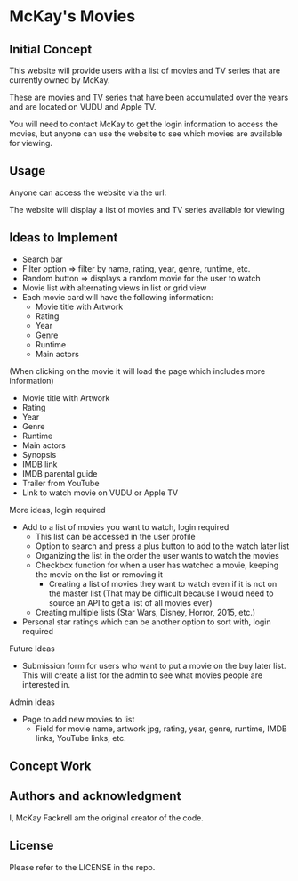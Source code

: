 # McKay's Movies
## Initial Concept
This website will provide users with a list of movies and TV series that are currently owned by McKay. 

These are movies and TV series that have been accumulated over the years and are located on VUDU and Apple TV. 

You will need to contact McKay to get the login information to access the movies, but anyone can use the website to see which movies are available for viewing.

## Usage
Anyone can access the website via the url: 

The website will display a list of movies and TV series available for viewing
## Ideas to Implement
- Search bar
- Filter option => filter by name, rating, year, genre, runtime, etc.
- Random button => displays a random movie for the user to watch
- Movie list with alternating views in list or grid view
- Each movie card will have the following information:
  - Movie title with Artwork
  - Rating
  - Year
  - Genre
  - Runtime
  - Main actors

(When clicking on the movie it will load the page which includes more information)
  - Movie title with Artwork
  - Rating
  - Year
  - Genre
  - Runtime
  - Main actors
  - Synopsis
  - IMDB link
  - IMDB parental guide
  - Trailer from YouTube
  - Link to watch movie on VUDU or Apple TV

More ideas, login required
- Add to a list of movies you want to watch, login required
  - This list can be accessed in the user profile
  - Option to search and press a plus button to add to the watch later list
  - Organizing the list in the order the user wants to watch the movies
  - Checkbox function for when a user has watched a movie, keeping the movie on the list or removing it
    - Creating a list of movies they want to watch even if it is not on the master list (That may be difficult because I would need to source an API to get a list of all movies ever)
  - Creating multiple lists (Star Wars, Disney, Horror, 2015, etc.)
- Personal star ratings which can be another option to sort with, login required

Future Ideas
- Submission form for users who want to put a movie on the buy later list. This will create a list for the admin to see what movies people are interested in.

Admin Ideas
- Page to add new movies to list
  - Field for movie name, artwork jpg, rating, year, genre, runtime, IMDB links, YouTube links, etc.

## Concept Work

## Authors and acknowledgment
I, McKay Fackrell am the original creator of the code.

## License
Please refer to the LICENSE in the repo.